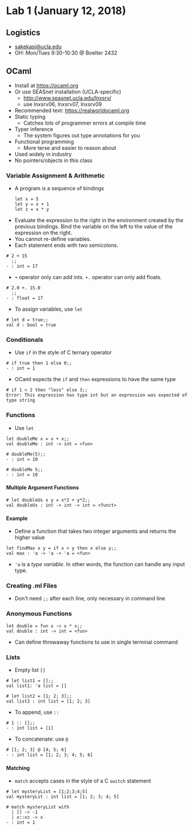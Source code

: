# Lab 1 (January 12, 2018)
## Logistics
* sakekasi@ucla.edu
* OH: Mon/Tues 9:30-10:30 @ Boelter 2432
## OCaml
* Install at https://ocaml.org
* Or use SEASnet installation (UCLA-specific)
  * http://www.seasnet.ucla.edu/lnxsrv/
  * use lnxsrv06, lnxsrv07, lnxsrv09
* Recommended text: https://realworldocaml.org
* Static typing
  * Catches lots of programmer errors at compile time
* Typer inference
  * The system figures out type annotations for you
* Functional programming
  * More terse and easier to reason about
* Used widely in industry
* No pointers/objects in this class
### Variable Assignment & Arithmetic
* A program is a sequence of bindings
  ```
  let x = 5
  let y = x + 1
  let z = x * y
  ```
* Evaluate the expression to the right in the environment created by the previous bindings. Bind the variable on the left to the value of the expression on the right.
* You cannot re-define variables.
* Each statement ends with two semicolons.
```
# 2 + 15
  ;;
- : int = 17
```
* `+` operator only can add ints. `+.` operator can only add floats.
```
# 2.0 +. 15.0
  ;;
- : float = 17
```
* To assign variables, use `let`
```
# let d = true;;
val d : bool = true
```
### Conditionals
* Use `if` in the style of C ternary operator
```
# if true then 1 else 0;;
- : int = 1
```
* OCaml expects the `if` and `then` expressions to have the same type
```
# if 1 < 2 then "less" else 3;;
Error: This expression has type int but an expression was expected of type string
```
### Functions
* Use `let`
```
let doubleMe x = x + x;;
val doubleMe : int -> int = <fun>
```
```
# doubleMe(5);;
- : int = 10
```
```
# doubleMe 5;;
- : int = 10
```
#### Multiple Argument Functions
```
# let doubleUs x y = x*2 + y*2;;
val doubleUs : int -> int -> int = <funct>
```
#### Example
* Define a function that takes two integer arguments and returns the higher value
```
let findMax x y = if x > y then x else y;;
val max : 'a -> 'a -> 'a = <fun>
```
* `'a` is a *type variable*. In other words, the function can handle any input type.
### Creating .ml Files
* Don't need `;;` after each line, only necessary in command line
### Anonymous Functions
```
let double = fun x -> x * x;;
val double : int -> int = <fun>
```
* Can define throwaway functions to use in single terminal command
### Lists
* Empty list `[]`
```
# let list1 = [];;
val list1: 'a list = []
```
```
# let list2 = [1; 2; 3];;
val list2 : int list = [1; 2; 3]
```
* To append, use `::`
```
# 1 :: [];;
- : int list = [1]
```
* To concatenate: use `@`
```
# [1; 2; 3] @ [4; 5; 6]
- : int list = [1; 2; 3; 4; 5; 6]
```
#### Matching
* `match` accepts cases in the style of a C `switch` statement
```
# let mysteryList = [1;2;3;4;5]
val mysteryLst : int list = [1; 2; 3; 4; 5]
```
```
# match mysteryList with
  | [] -> -1
  | x::xs -> x
- : int = 1
```
